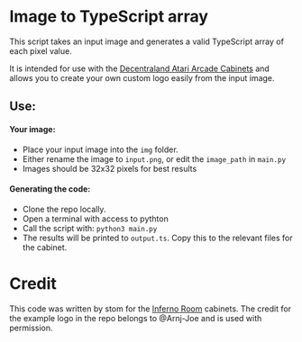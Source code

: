# Image to TypeScript array

This script takes an input image and generates a valid TypeScript array of each pixel value.

It is intended for use with the [Decentraland Atari Arcade Cabinets](https://github.com/decentraland-scenes/atari-arcade-cabinets) and allows you to create your own custom logo easily from the input image.


## Use:

#### Your image:

* Place your input image into the `img` folder.
* Either rename the image to `input.png`, or edit the `image_path` in `main.py`
* Images should be 32x32 pixels for best results

#### Generating the code:

* Clone the repo locally.
* Open a terminal with access to pythton
* Call the script with: `python3 main.py`
* The results will be printed to `output.ts`. Copy this to the relevant files for the cabinet.

# Credit

This code was written by stom for the [Inferno Room](https://play.decentraland.org/?position=-60%2C125) cabinets. The credit for the example logo in the repo belongs to @Arnj-Joe and is used with permission.